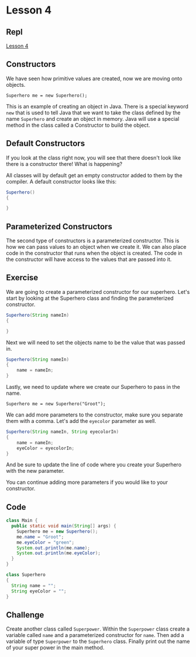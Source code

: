 # Lesson 4

## Repl

[Lesson 4](https://repl.it/@AaronKorver1/Lesson-4-Constructor#Main.java)

## Constructors

We have seen how primitive values are created, now we are moving onto objects.

`Superhero me = new Superhero();`

This is an example of creating an object in Java.  There is a special keyword `new` that is used to tell Java that we want to take the class defined by the name `Superhero` and create an object in memory.  Java will use a special method in the class called a Constructor to build the object.

## Default Constructors

If you look at the class right now, you will see that there doesn't look like there is a constructor there!  What is happening?

All classes will by default get an empty constructor added to them by the compiler.  A default constructor looks like this:

```java
Superhero()
{

}
```

## Parameterized Constructors
The second type of constructors is a parameterized constructor.  This is how we can pass values to an object when we create it.  We can also place code in the constructor that runs when the object is created.  The code in the constructor will have access to the values that are passed into it.

## Exercise
We are going to create a parameterized constructor for our superhero.  Let's start by looking at the Superhero class and finding the parameterized constructor.

```java
Superhero(String nameIn)
{

}
```

Next we will need to set the objects name to be the value that was passed in.

```java
Superhero(String nameIn)
{
    name = nameIn;
}
```

Lastly, we need to update where we create our Superhero to pass in the name.

`Superhero me = new Superhero("Groot");`

 We can add more parameters to the constructor, make sure you separate them with a comma.  Let's add the `eyecolor` parameter as well.

```java
Superhero(String nameIn, String eyecolorIn)
{
    name = nameIn;
    eyeColor = eyecolorIn;
}
```

And be sure to update the line of code where you create your Superhero with the new parameter.

You can continue adding more parameters if you would like to your constructor.

## Code

```java
class Main {
  public static void main(String[] args) {
    Superhero me = new Superhero();
    me.name = "Groot";
    me.eyeColor = "green";
    System.out.println(me.name);
    System.out.println(me.eyeColor);
  }
}

class Superhero
{
  String name = "";
  String eyeColor = "";
}
```

## Challenge
Create another class called `Superpower`.  Within the `Superpower` class create a variable called `name` and a parameterized constructor for `name`.  Then add a variable of type `Superpower` to the `Superhero` class.  Finally print out the name of your super power in the main method.